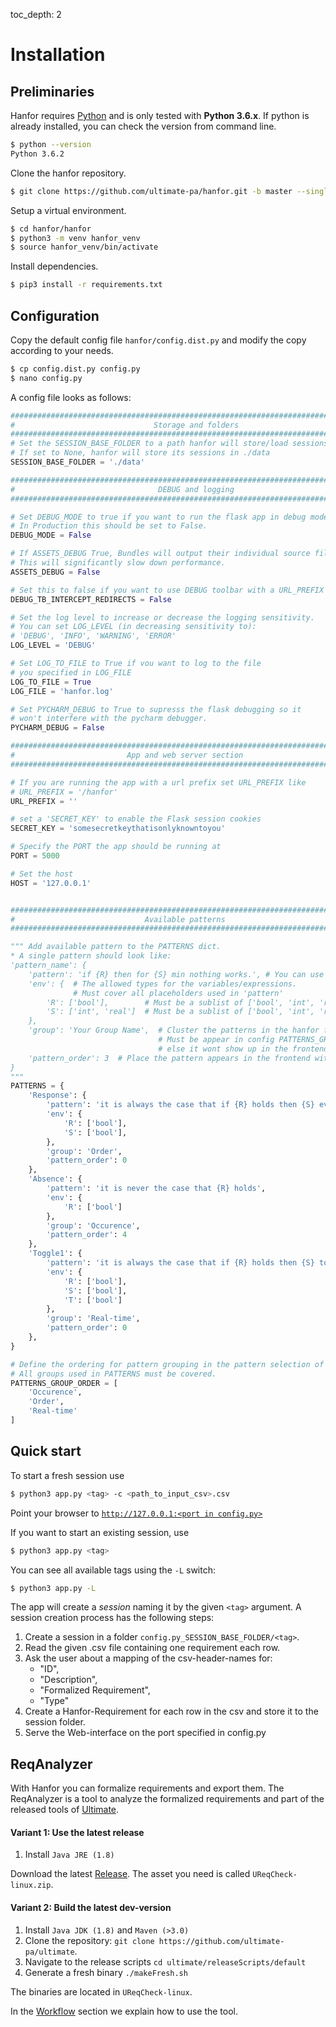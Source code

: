 toc_depth: 2

# Installation

## Preliminaries
Hanfor requires [Python](https://www.python.org/) and is only tested with **Python 3.6.x**.
If python is already installed, you can check the version from command line.
```bash
$ python --version
Python 3.6.2
```

Clone the hanfor repository.
```bash
$ git clone https://github.com/ultimate-pa/hanfor.git -b master --single-branch /your/hanfor/destination 
```

Setup a virtual environment.
```bash
$ cd hanfor/hanfor
$ python3 -m venv hanfor_venv
$ source hanfor_venv/bin/activate
```

Install dependencies.
```bash
$ pip3 install -r requirements.txt
```

## Configuration
Copy the default config file `hanfor/config.dist.py` and modify the copy according to your needs.
```bash
$ cp config.dist.py config.py
$ nano config.py
```
A config file looks as follows:
```python
################################################################################
#                               Storage and folders                            #
################################################################################
# Set the SESSION_BASE_FOLDER to a path hanfor will store/load sessions.
# If set to None, hanfor will store its sessions in ./data
SESSION_BASE_FOLDER = './data'

################################################################################
#                                DEBUG and logging                             #
################################################################################

# Set DEBUG_MODE to true if you want to run the flask app in debug mode.
# In Production this should be set to False.
DEBUG_MODE = False

# If ASSETS_DEBUG True, Bundles will output their individual source files.
# This will significantly slow down performance.
ASSETS_DEBUG = False

# Set this to false if you want to use DEBUG toolbar with a URL_PREFIX
DEBUG_TB_INTERCEPT_REDIRECTS = False

# Set the log level to increase or decrease the logging sensitivity.
# You can set LOG_LEVEL (in decreasing sensitivity to):
# 'DEBUG', 'INFO', 'WARNING', 'ERROR'
LOG_LEVEL = 'DEBUG'

# Set LOG_TO_FILE to True if vou want to log to the file
# you specified in LOG_FILE
LOG_TO_FILE = True
LOG_FILE = 'hanfor.log'

# Set PYCHARM_DEBUG to True to supresss the flask debugging so it
# won't interfere with the pycharm debugger.
PYCHARM_DEBUG = False

################################################################################
#                         App and web server section                           #
################################################################################

# If you are running the app with a url prefix set URL_PREFIX like
# URL_PREFIX = '/hanfor'
URL_PREFIX = ''

# set a 'SECRET_KEY' to enable the Flask session cookies
SECRET_KEY = 'somesecretkeythatisonlyknowntoyou'

# Specify the PORT the app should be running at
PORT = 5000

# Set the host
HOST = '127.0.0.1'


################################################################################
#                             Available patterns                               #
################################################################################

""" Add available pattern to the PATTERNS dict.
* A single pattern should look like:
'pattern_name': {
    'pattern': 'if {R} then for {S} min nothing works.', # You can use [R, S, T, U]
    'env': {  # The allowed types for the variables/expressions.
              # Must cover all placeholders used in 'pattern'
        'R': ['bool'],        # Must be a sublist of ['bool', 'int', 'real']
        'S': ['int', 'real']  # Must be a sublist of ['bool', 'int', 'real']
    },
    'group': 'Your Group Name',  # Cluster the patterns in the hanfor frontend.
                                 # Must be appear in config PATTERNS_GROUP_ORDER
                                 # else it wont show up in the frontend.
    'pattern_order': 3  # Place the pattern appears in the frontend within its group.
}
"""
PATTERNS = {
    'Response': {
        'pattern': 'it is always the case that if {R} holds then {S} eventually holds',
        'env': {
            'R': ['bool'],
            'S': ['bool'],
        },
        'group': 'Order',
        'pattern_order': 0
    },
    'Absence': {
        'pattern': 'it is never the case that {R} holds',
        'env': {
            'R': ['bool']
        },
        'group': 'Occurence',
        'pattern_order': 4
    },
    'Toggle1': {
        'pattern': 'it is always the case that if {R} holds then {S} toggles {T}',
        'env': {
            'R': ['bool'],
            'S': ['bool'],
            'T': ['bool']
        },
        'group': 'Real-time',
        'pattern_order': 0
    },
}

# Define the ordering for pattern grouping in the pattern selection of hanfors frontent.
# All groups used in PATTERNS must be covered.
PATTERNS_GROUP_ORDER = [
    'Occurence',
    'Order',
    'Real-time'
]
```

## Quick start
To start a fresh session use
```bash
$ python3 app.py <tag> -c <path_to_input_csv>.csv
```
    
Point your browser to [`http://127.0.0.1:<port in config.py>`](http://127.0.0.1:5000)

If you want to start an existing session, use
```bash
$ python3 app.py <tag>
```

You can see all available tags using the `-L` switch:
```bash
$ python3 app.py -L
```

The app will create a *session* naming it by the given `<tag>` argument.
A session creation process has the following steps:

 1. Create a session in a folder `config.py_SESSION_BASE_FOLDER/<tag>`.
 2. Read the given .csv file containing one requirement each row.
 3. Ask the user about a mapping of the csv-header-names for:
    * "ID", 
    * "Description", 
    * "Formalized Requirement", 
    * "Type"
 4. Create a Hanfor-Requirement for each row in the csv and store it to the session folder.
 5. Serve the Web-interface on the port specified in config.py
 
 
## ReqAnalyzer
With Hanfor you can formalize requirements and export them. 
The ReqAnalyzer is a tool to analyze the formalized requirements and part of the released tools of [Ultimate](https://github.com/ultimate-pa/ultimate).

#### Variant 1: Use the latest release

1. Install `Java JRE (1.8)`

Download the latest [Release](https://github.com/ultimate-pa/ultimate/releases).
The asset you need is called `UReqCheck-linux.zip`. 


#### Variant 2: Build the latest dev-version

1. Install `Java JDK (1.8)` and `Maven (>3.0)`
2. Clone the repository: `git clone https://github.com/ultimate-pa/ultimate`.
3. Navigate to the release scripts `cd ultimate/releaseScripts/default`
4. Generate a fresh binary `./makeFresh.sh`

The binaries are located in `UReqCheck-linux`.

In the [Workflow](/usage/workflow.html) section we explain how to use the tool.

